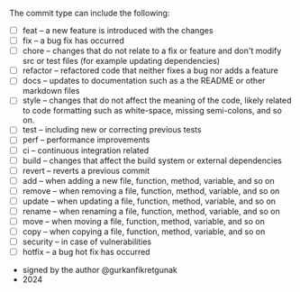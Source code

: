 The commit type can include the following:

- [ ] feat – a new feature is introduced with the changes
- [ ] fix – a bug fix has occurred
- [ ] chore – changes that do not relate to a fix or feature and don't modify src or test files (for example updating dependencies)
- [ ] refactor – refactored code that neither fixes a bug nor adds a feature
- [ ] docs – updates to documentation such as a the README or other markdown files
- [ ] style – changes that do not affect the meaning of the code, likely related to code formatting such as white-space, missing semi-colons, and so on.
- [ ] test – including new or correcting previous tests
- [ ] perf – performance improvements
- [ ] ci – continuous integration related
- [ ] build – changes that affect the build system or external dependencies
- [ ] revert – reverts a previous commit
- [ ] add – when adding a new file, function, method, variable, and so on
- [ ] remove – when removing a file, function, method, variable, and so on
- [ ] update – when updating a file, function, method, variable, and so on
- [ ] rename – when renaming a file, function, method, variable, and so on
- [ ] move – when moving a file, function, method, variable, and so on
- [ ] copy – when copying a file, function, method, variable, and so on
- [ ] security – in case of vulnerabilities
- [ ] hotfix – a bug hot fix has occurred

- signed by the author @gurkanfikretgunak
- 2024